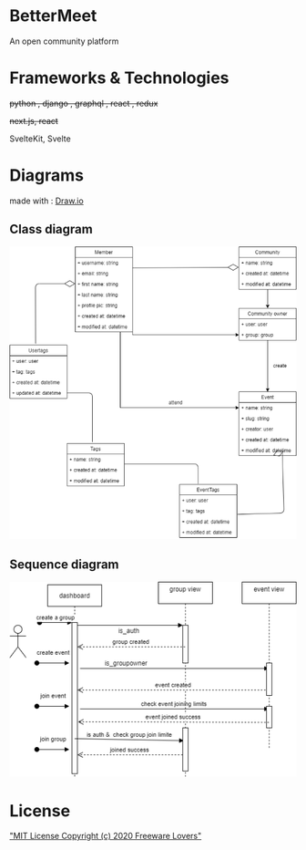 # BetterMeet
An open community platform

# Frameworks & Technologies
~~python , django , graphql , react , redux~~

~~next.js, react~~

SvelteKit, Svelte

# Diagrams
made with  : [Draw.io](https://draw.io/)

## Class diagram 
!["Community lovers class diagram"](planing/images/classdiagram.png)

## Sequence diagram
!["Community lovers sequence diagram"](planing/images/squencediagram.png)

# License
["MIT License Copyright (c) 2020 Freeware Lovers"](LICENSE)
